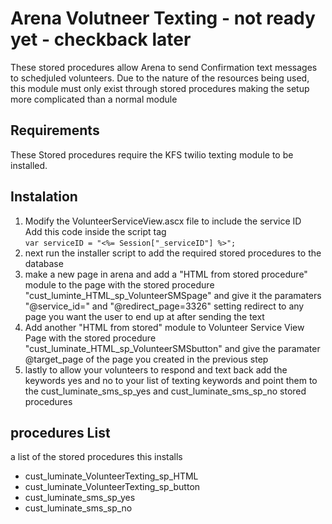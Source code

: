 <h1>Arena Volutneer Texting - not ready yet - checkback later</h1>
<p>These stored procedures allow Arena to send Confirmation text messages to schedjuled volunteers.
Due to the nature of the resources being used, this module must only exist through stored procedures making the setup more complicated than a normal module
</p>
<h2>Requirements</h2>
<p>These Stored procedures require the KFS twilio texting module to be installed.</p>
<h2>Instalation</h2>
<ol>
<li>Modify the VolunteerServiceView.ascx file to include the service ID <br> Add this code inside the script tag <br> <code>var serviceID = "<%= Session["_serviceID"] %>";</code></li>
<li>next run the installer script to add the required stored procedures to the database</li>
<li>make a new page in arena and add a "HTML from stored procedure" module to the page with the stored procedure "cust_luminte_HTML_sp_VolunteerSMSpage" and give it the paramaters "@service_id=" and "@redirect_page=3326" setting redirect to any page you want the user to end up at after sending the text</li>
<li>Add another "HTML from stored" module to Volunteer Service View Page with the stored procedure "cust_luminate_HTML_sp_VolunteerSMSbutton" and give the paramater @target_page of the page you created in the previous step</li>
<li>lastly to allow your volunteers to respond and text back add the keywords yes and no to your list of texting keywords and point them to the cust_luminate_sms_sp_yes and cust_luminate_sms_sp_no stored procedures</li>
</ol>
<h2>procedures List</h2>
<p>a list of the stored procedures this installs</p>
<ul>
<li>cust_luminate_VolunteerTexting_sp_HTML</li>
<li>cust_luminate_VolunteerTexting_sp_button</li>
<li>cust_luminate_sms_sp_yes</li>
<li>cust_luminate_sms_sp_no</li>
</ul>
